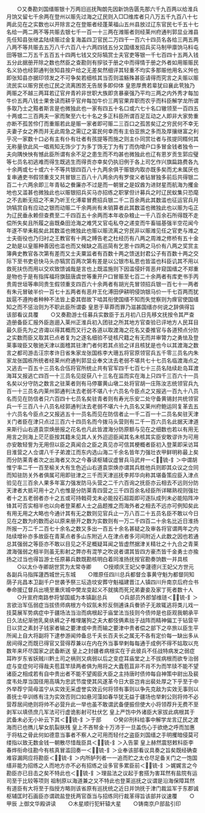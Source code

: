 <!-- { "loadSidebar": true } -->
　　○又奏勘刘国缙赈银十万两旧巡抚陶朗先因新饷告匮先那六千九百两以给淮兵月饷又留七千余两在登州以赈先过海之辽民则入□□维库者只八万五千九百八十七两此见在之实数也以开除言之在登赈者经蓬莱福山五州县放过辽东官民七千五十七名给一两二两不等共赈去银七千一百一十三两在潍赈者则经莱州府通判郭显业潍县先任知县张继孟陆续赈过金复海盖四卫官民二万四千一百六十四员名各给三两五两八两不等共赈去五万八千六百八十六两四钱五分又国缙发招兵买马制甲廪饷马料屯田等银二万五千五百五十四两七钱又交际犒赏士夫官吏等银一千七百四十五两入钱五分此据册开除之数也然臣之查勘则有摉驳于册之中而得情于册之外者如用赈赈民名义协也经郭通判张知县按户给之无差矣然细评其轻重不均实多那赈他用名义舛也即张知县亦据印领发之不可争矣若细核其当否则滥觞殊甚臣请得而究言之夫赈以赈流民实以赈穷民也辽民之流离困苦无告居多即仰体  皇恩厚赉若辈犹曰襄此茕独乃两赈之不越三两耳若辽官弁青衿非世职大族即贪暴豪强乃平均三两之内外秀才每加牛价五两八钱士果舍读而耕乎官弁每加牛价三两官果弃职而农乎而科臣解学龙所谓多取乃士之黠者斯言是也微独此也一家有四五十名口或六七十名口辙领至一百四五十两或二三百两夫一家而聚至六七十名之多正科臣所谓百足互动之人即非大家势重亦断不孤苦伶仃而重赈若此是赈一家者即可赈二三百口之孤苦矣辽之穷民何不幸无夫妻子女之养而并无此周急之需辽之富民何幸而有主伯亚旅之多而及厚攘继富之利乎况一家数十口必有主有仆有壮者有孩提等而施之则主仆同赏壮者与孩提同糈何其无称量欤此风一唱焉知无饰少丁为多丁饰无丁为有丁而伪增户口多冒金钱者独令一夫向隅怏怏有憾此臣所谓有余不足之患生而不均甚也微独此也辽有恩岁贡生郭应璧等七员名初逃难而得生既逃生而得贡亦幸矣仍执旧例于各上司乞作兴旗扁路费各九十余两或七十或六十不等共银四百八十九两余俱于赈银内取亦既多矣而尤未属厌也复串通吏书假领重支又共冒银三百八十八两余内有罗俊义者钻冒独多前后共得银二百二十六两余即三年青毡之餋廉亦不过是而一朝冒之是奴酋为进财星而航海为攫金地也又滥甚也微独此也以赈银招兵买马亦招练之职掌但计募兵之时辽民蚁集只恐麾之不去断无招之不来乃听王化溥辈冒费招兵银二千二百余两此其数滥也征运官兵月饷犒赏自有应动之银而动赈二千余两尚有未销算者此其数滥也微独此也以赈为屯正为辽民垂永赖但查费至二千四百五十余两而本年收杂粮止一千八百余石所得既不走偿所失矣且所履之亩既桑田沧海之难凭又官屯私夺之递变而牛畜镃基强半空花闻今年遂不举耒耜矣此其数滥也微独此也赈以赈流离之穷民非以赈潍见任之官吏与潍之士夫衙役也乃归衬之王教官有十两之赙告老之杜经历有八两之周潍之修桥有五十金之助是以皇赈种善因也滥也而又候缺之高巡简有乞恩十四两之马价有八两之奖赏主簿典史教官各次第有差而又士夫粟监者有百数十两之馈送封君公子有百数十两之交际下至书吏皂快马头亦犒赏百两次第有差是以公银市私恩也皆滥也科臣讥其不用以救死扶伤而用以交欢致馈诚哉是言也上既滥施则下因滥侵奸胥恶弁窥国缙之不郑重是物也于是有指挥福将旗鼓唐虞世等重开户口冒赈至七百二十余两者有库吏书手丙贵周世垣等串同贵生假领重支四百六十余两者有胡光先冒领招兵银一百七十一两者有朱元冒破半价一百七十五两者有恶弁王化溥田伊耕明侵饷银马价一千七百两而犹跋扈不遵拘者种种不法皆上委其辔故下啮其衔使国缙不知而失觉察则为瘝官使国缙知之而不惩治则为不职此臣所谓委  皇恩于草莽而罪乃滋甚国缙亦何说之辞俱得旨该部看议具覆
　　○又奏勘游士任募兵实数臣于五月初八日先移文抚按令其严查造册备臣汇报外臣迤逦入莱州正淮兵初入团驻之所其地方官查验已评地方人民耳目最久臣先为之咨诹以得其概而又行之各道以取渡海之花名又委推官与各道预点分防之实数而臣又取其已点者复为之逐名细验不徒核尺籍之有无而并审膂力之勇怯及登莱事竣臣又敬驰天津以面稽其驻津门者何若其点验之详且核犹是也今以其渡海之数言之都司游击汪宗孝许日省朱家龙张国栋李大珊五将官原领官兵五千零三员名内朱家龙张国栋所统者经莱州府通判郭显业奉文汰去老弱不堪共七十七员名临渡海点之又逃去一百五十三员名合伍将官所统止共有官军四千七百七十三员名陆续赴岛耳渡海耳又报逃亡四百一十三员名见捉获八十三名在监而实在海上只四千三百六十一员名矣以分守防之数言之驻莱者则有马停寨黄山墩二处将官胡一庄陈汝志统领官兵九百一十三员名内莱州郭通判汰去老弱不堪八十六员名今臣点之又报逃一百九十八员名而见在防信者只六百四十七员名矣驻青者则有寿光乐安二处守备黄锡封共统领官兵一千三百八十八员名经郭通判汰去老弱不堪六十九员名又莱州府鲍运同复革去五十六员名今臣点之又报逃五十一员名而见在防信者止一千二百一十二员名矣驻天津关门者臣在津只点过三百六十四员名而今拨马头营则有二千一百六员名此据天津道来斯行山右道袁崇焕册报之花名也凡此皆渡海分防原额与见在之细数也若以有用无用言之则海上茫茫臣按其籍未见其人关外迢迢臣闻其名未核其实臣安敢谬许为可用亦安敢轻訾为无用但以臣之真闻合之臣之真见亦可信其梗概者臣初入登莱即采访耳目淮营之人佥谓八千子弟渡江而东内选山海二千余名皆年力强壮衣甲鲜明称最上矣而分防莱青者次之出海者又次之今春读枢辅议虚冒兵马武弁一＜锍-釒＞中谓胡惟宁率二千一百至榆关大有生色近山右道袁崇焕亦谓其兵胜他兵则即其众议之佥同而知驻防关外者俱属可用即驻津之三千而天津巡抚李邦华向称其堪备策应臣入津点验见在三百余人果多年富力强发防马头营之二千六百询之抚臣亦云相去不远则分防天津者大抵可用十之八也惟是分防莱青四营之三千四百余名经臣所详睇熟视则强壮者十之五老弱者亦十之五或可持戟荷戈未必能投石超距即可逐队成列未必能陷阵冲锋其可否实相半也以向者登莱都人士之品题推之而海外者之相去不远亦可例知矣此有用无用之大略也今通计其有无之数则见官兵止一万八百二十五员名臣不敢以今日见在之数为的数而必以原来册开之数为实数则有一万二千四百二十余名比近日淮扬所报一万二千二百七十余名之数又多出一百五十余名甚疑之及审各将官谓两年之内陆续增补亦多故臣在青莱点者多山东附近人在津点者多河间附近人此数之因也若通总其强弱之等臣亦不敢以目见之不足概疑耳闻之皆虚然据津关精壮之十九合之青莱渡海强弱之相半则虽无影射之弊亦有混竽之吹说者谓其皆四方豪杰皆千金勇士亦揄扬之过当也得旨游士任原募兵数既勘核明白着同淮扬抚按官勘奏饷数一并具核
　　○以太仆寺卿胡世赏为太常寺卿
　　○授顺庆王妃父李蘧德兴王妃父方世元各副兵马指挥蘧西城世元东城
　　○赠原任四川总兵都督佥事黄守魁为都督同知荫子兆昌本卫副千户世袭予祭三坛造坟安葬守魁福建晋江人镇四川升南京后府佥书奉命援辽督兵出境至重庆城中樊龙变起义不就擒而死兄弟妻妾及家丁死者数十人
　　○升宣府南路参将邹国威为本镇副总兵
　　○兵部员外郎邹维琏＜锍-釒＞言欲治军伍弱症当拔债师病根方今奴氛未殄反侧逋诛兵餋骄子无故辄逃将类儿戏一技莫展军势病症中于疆场法当治而病根起于庙堂法当技则今债帅是也臣观我朝承平日久法纪渐弛乳臭纨裤之子椎埋屠狗之夫大都伎俩素拙于战阵而精神偏工于钻营平日以贷之素封子钱家者输之要津或中贵而输之要津中贵者偿之部下之卒旅以臣生平所闻上自大将副将下逮参游闻帅备总千夫长百夫长之属无不各有定价每一缺出多从居间得之而既已得官又营得荐兼以在内在外当事举剌每每通于成例不得不姑取以充数年来坏尽国家之武备断送  皇上之封疆者病根实在于此彼兵不任战特病发之弱症耳昨岁东省妖贼川黔土司之祸则又病弱以后之变症耳庙堂之上不拔病根而欲专治弱症与变症何可得哉夫苞苴竿牍两者俱为用将之大蠹苞苴非不肖不为而竿牍不能不望诸臣之相成若有自中贵出者不能不望阁臣大臣之主持唐时债帅每自神策中尉出及裴度韦处厚当国径用高瑀为忠武节度使其风遂革今日大臣岂肯出裴处厚之下乎至于中外举荐宁简毋滥宁从实效无采虚誉实效云何将领有事则以争先克敌为实效无事则以善抚士卒训练有注为实效否则口如悬河藻如春华犹无益于疆场也举剌公则将帅不必营荐居间绝则将帅不必营升此一举也虽不敢谓武备便振但使大小将领荐升无费不至剥军以填债庶几军法可行虚诡影射可杜伏乞  皇上严饬中外诸臣大家拔此病根其于武备未必无小补云下其＜锍-釒＞于部
　　○癸卯刑科给事中解学龙言辽民之渡海而已也擕儿挈女肌裂肤残  皇上不吝帑金十万沛于一旦盖伤心于欲绝之呼而加惠于将枯之骨此何如德意当事者不察人之可用而轻付之盗臣刘国缙之手明攫暗侵莫可缕指以致无数金钱一朝散尽惜哉臣具＜锍-釒＞入告蒙  皇上赫然震怒敕科臣李春烨衔命往勘今有核真冒滥回奏一＜锍-釒＞业奉该部看议具奏之旨矣既经确查难容漏网应将勘臣＜锍-釒＞内所胪列者一一追而贮之太仓尽足备关门之一饱国缙非能为招练之人而地方亦不必有招练之设多官多累臣前＜锍-釒＞娓娓言之今勘臣亦已目击之矣不特此也＜锍-釒＞理盐法之议起于套搭为害耳然有盐院有运司至于比较等项则  祖制原以海道兼之又不特此也登莱巡抚之议谓是沿海保障耳然有道臣有大将至于指授方略则该省原有巡抚统之近日并饷抚于津门裁监军于东郡诚枢辅匡时石画臣亦谓疏盐登抚两官亟当与招练同行裁革得旨该部并议速覆
　　○甲辰  上御文华殿讲读
　　○木星顺行犯轩辕大星
　　○铸南京户部盐引印
